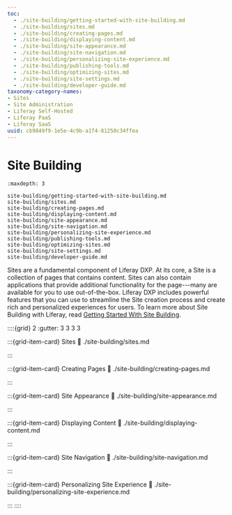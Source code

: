 ```yaml
---
toc:
  - ./site-building/getting-started-with-site-building.md
  - ./site-building/sites.md
  - ./site-building/creating-pages.md
  - ./site-building/displaying-content.md
  - ./site-building/site-appearance.md
  - ./site-building/site-navigation.md
  - ./site-building/personalizing-site-experience.md
  - ./site-building/publishing-tools.md
  - ./site-building/optimizing-sites.md
  - ./site-building/site-settings.md
  - ./site-building/developer-guide.md
taxonomy-category-names:
- Sites
- Site Administration
- Liferay Self-Hosted
- Liferay PaaS
- Liferay SaaS
uuid: cb9849f9-1e5e-4c9b-a1f4-81250c34ffea
---
```

# Site Building

```{toctree}
:maxdepth: 3

site-building/getting-started-with-site-building.md
site-building/sites.md
site-building/creating-pages.md
site-building/displaying-content.md
site-building/site-appearance.md
site-building/site-navigation.md
site-building/personalizing-site-experience.md
site-building/publishing-tools.md
site-building/optimizing-sites.md
site-building/site-settings.md
site-building/developer-guide.md
```

Sites are a fundamental component of Liferay DXP. At its core, a Site is a collection of pages that contains content. Sites can also contain applications that provide additional functionality for the page---many are available for you to use out-of-the-box. Liferay DXP includes powerful features that you can use to streamline the Site creation process and create rich and personalized experiences for users. To learn more about Site Building with Liferay, read [Getting Started With Site Building](./site-building/getting-started-with-site-building.md).

::::{grid} 2
:gutter: 3 3 3 3

:::{grid-item-card} Sites
:link: ./site-building/sites.md

:::

:::{grid-item-card} Creating Pages
:link: ./site-building/creating-pages.md

:::

:::{grid-item-card} Site Appearance
:link:  ./site-building/site-appearance.md

:::

:::{grid-item-card} Displaying Content
:link:  ./site-building/displaying-content.md

:::

:::{grid-item-card} Site Navigation
:link:  ./site-building/site-navigation.md

:::

:::{grid-item-card} Personalizing Site Experience
:link:  ./site-building/personalizing-site-experience.md

:::
::::
